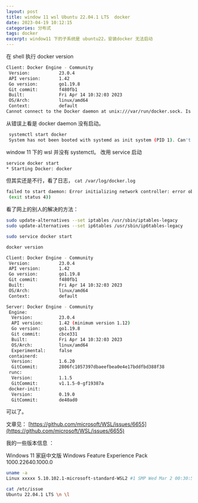 ```yaml
---
layout: post
title: window 11 wsl Ubuntu 22.04.1 LTS  docker  
date: 2023-04-19 10:12:15
categories: 分布式
tags: docker 
excerpt: window11 下的子系统是 ubuntu22，安装docker 无法启动
---
```


在 shell 执行 docker version 

```sh
Client: Docker Engine - Community
 Version:           23.0.4
 API version:       1.42
 Go version:        go1.19.8
 Git commit:        f480fb1
 Built:             Fri Apr 14 10:32:03 2023
 OS/Arch:           linux/amd64
 Context:           default
Cannot connect to the Docker daemon at unix:///var/run/docker.sock. Is the docker daemon running?
```

从错误上看是 docker daemon 没有启动。 

```sh 
 systemctl start docker
 System has not been booted with systemd as init system (PID 1). Can't operate.
```
window 11 下的 wsl 并没有 systemctl。 改用 service 启动

```sh 
service docker start
* Starting Docker: docker                                                                                                                  [ OK ]
```

但其实还是不行，看了日志， `cat /var/log/docker.log`

```sh 
failed to start daemon: Error initializing network controller: error obtaining controller instance: unable to add return rule in DOCKER-ISOLATION-STAGE-1 chain:  (iptables failed: iptables --wait -A DOCKER-ISOLATION-STAGE-1 -j RETURN: iptables v1.8.7 (nf_tables):  RULE_APPEND failed (No such file or directory): rule in chain DOCKER-ISOLATION-STAGE-1
 (exit status 4))
```

看了网上的别人的解决的方法：

```sh 
sudo update-alternatives --set iptables /usr/sbin/iptables-legacy
sudo update-alternatives --set ip6tables /usr/sbin/ip6tables-legacy

sudo service docker start

docker version

Client: Docker Engine - Community
 Version:           23.0.4
 API version:       1.42
 Go version:        go1.19.8
 Git commit:        f480fb1
 Built:             Fri Apr 14 10:32:03 2023
 OS/Arch:           linux/amd64
 Context:           default

Server: Docker Engine - Community
 Engine:
  Version:          23.0.4
  API version:      1.42 (minimum version 1.12)
  Go version:       go1.19.8
  Git commit:       cbce331
  Built:            Fri Apr 14 10:32:03 2023
  OS/Arch:          linux/amd64
  Experimental:     false
 containerd:
  Version:          1.6.20
  GitCommit:        2806fc1057397dbaeefbea0e4e17bddfbd388f38
 runc:
  Version:          1.1.5
  GitCommit:        v1.1.5-0-gf19387a
 docker-init:
  Version:          0.19.0
  GitCommit:        de40ad0

```
可以了。

文章见： [https://github.com/microsoft/WSL/issues/6655](https://github.com/microsoft/WSL/issues/6655)

我的一些版本信息 ：

Windows 11 家庭中文版  Windows Feature Experience Pack 1000.22640.1000.0

```sh
uname -a
Linux xxxxx 5.10.102.1-microsoft-standard-WSL2 #1 SMP Wed Mar 2 00:30:59 UTC 2022 x86_64 x86_64 x86_64 GNU/Linux

cat /etc/issue
Ubuntu 22.04.1 LTS \n \l
```
